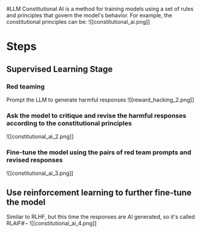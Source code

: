 #LLM 
Constitutional AI is a method for training models using a set of rules and principles that govern the model's behavior. For example, the constitutional principles can be:
![[constitutional_ai.png]]
# Steps
## Supervised Learning Stage
### Red teaming
Prompt the LLM to generate harmful responses
![[reward_hacking_2.png]]
### Ask the model to critique and revise the harmful responses according to the constitutional principles
![[constitutional_ai_2.png]]
### Fine-tune the model using the pairs of red team prompts and revised responses
![[constitutional_ai_3.png]]
## Use reinforcement learning to further fine-tune the model
Similar to RLHF, but this time the responses are AI generated, so it's called RLAIF#¬
![[constitutional_ai_4.png]]
